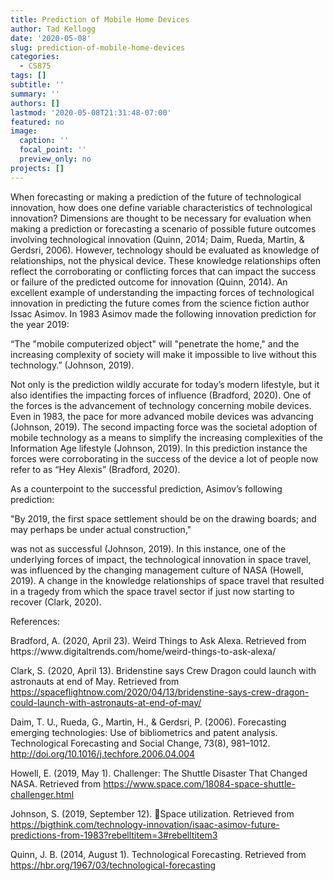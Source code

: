 ```yaml
---
title: Prediction of Mobile Home Devices
author: Tad Kellogg
date: '2020-05-08'
slug: prediction-of-mobile-home-devices
categories:
  - CS875
tags: []
subtitle: ''
summary: ''
authors: []
lastmod: '2020-05-08T21:31:48-07:00'
featured: no
image:
  caption: ''
  focal_point: ''
  preview_only: no
projects: []
---
```

<p>When forecasting or making a prediction of the future of technological innovation, how does one define variable characteristics of technological innovation? Dimensions are thought to be necessary for evaluation when making a prediction or forecasting a scenario of possible future outcomes involving technological innovation (Quinn, 2014; Daim, Rueda, Martin, & Gerdsri, 2006). However, technology should be evaluated as knowledge of relationships, not the physical device. These knowledge relationships often reflect the corroborating or conflicting forces that can impact the success or failure of the predicted outcome for innovation (Quinn, 2014). 
An excellent example of understanding the impacting forces of technological innovation in predicting the future comes from the science fiction author Issac Asimov. In 1983 Asimov made the following innovation prediction for the year 2019: 
<p>“The "mobile computerized object" will "penetrate the home," and the increasing complexity of society will make it impossible to live without this technology.” (Johnson, 2019). 
<p>Not only is the prediction wildly accurate for today’s modern lifestyle, but it also identifies the impacting forces of influence (Bradford, 2020). One of the forces is the advancement of technology concerning mobile devices. Even in 1983, the pace for more advanced mobile devices was advancing (Johnson, 2019). The second impacting force was the societal adoption of mobile technology as a means to simplify the increasing complexities of the Information Age lifestyle (Johnson, 2019). In this prediction instance the forces were corroborating in the success of the device a lot of people now refer to as “Hey Alexis” (Bradford, 2020).
<p>As a counterpoint to the successful prediction, Asimov’s following prediction: 
<p>"By 2019, the first space settlement should be on the drawing boards; and may perhaps be under actual construction," <p>was not as successful (Johnson, 2019). In this instance, one of the underlying forces of impact, the technological innovation in space travel, was influenced by the changing management culture of NASA (Howell, 2019). A change in the knowledge relationships of space travel that resulted in a tragedy from which the space travel sector if just now starting to recover (Clark, 2020).


References:
<p>Bradford, A. (2020, April 23). Weird Things to Ask Alexa. Retrieved from https://www.digitaltrends.com/home/weird-things-to-ask-alexa/

Clark, S. (2020, April 13). Bridenstine says Crew Dragon could launch with astronauts at end of May. Retrieved from https://spaceflightnow.com/2020/04/13/bridenstine-says-crew-dragon-could-launch-with-astronauts-at-end-of-may/

Daim, T. U., Rueda, G., Martin, H., & Gerdsri, P. (2006). Forecasting emerging technologies: Use of bibliometrics and patent analysis. Technological Forecasting and Social Change, 73(8), 981–1012. http://doi.org/10.1016/j.techfore.2006.04.004

Howell, E. (2019, May 1). Challenger: The Shuttle Disaster That Changed NASA. Retrieved from https://www.space.com/18084-space-shuttle-challenger.html

Johnson, S. (2019, September 12). Space utilization. Retrieved from https://bigthink.com/technology-innovation/isaac-asimov-future-predictions-from-1983?rebelltitem=3#rebelltitem3

Quinn, J. B. (2014, August 1). Technological Forecasting. Retrieved from https://hbr.org/1967/03/technological-forecasting